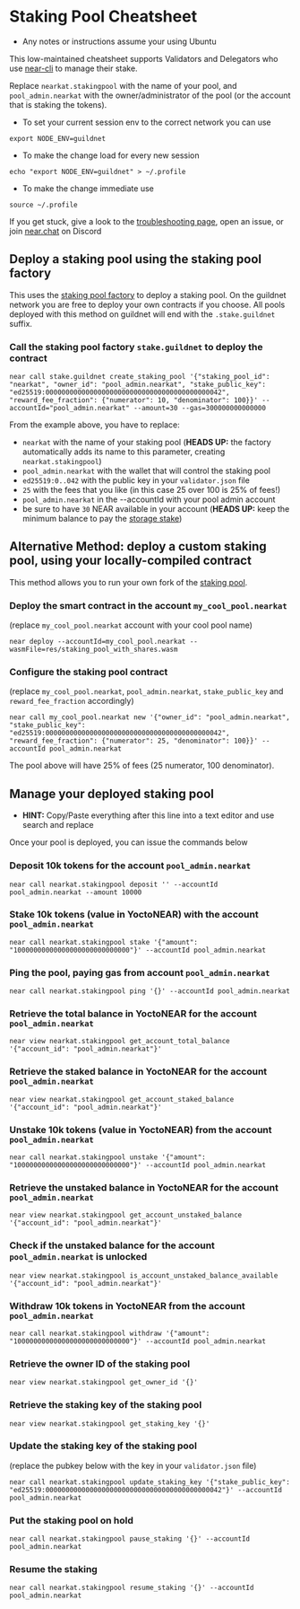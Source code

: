 # Staking Pool Cheatsheet

- Any notes or instructions assume your using Ubuntu

This low-maintained cheatsheet supports Validators and Delegators who use [near-cli](https://github.com/near/near-cli) to manage their stake.

Replace `nearkat.stakingpool` with the name of your pool, and `pool_admin.nearkat` with the owner/administrator of the pool (or the account that is staking the tokens).

- To set your current session env to the correct network you can use
```
export NODE_ENV=guildnet 
```

- To make the change load for every new session
```
echo "export NODE_ENV=guildnet" > ~/.profile 
```

- To make the change immediate use
```
source ~/.profile
```

If you get stuck, give a look to the [troubleshooting page](https://github.com/nearprotocol/stakewars/blob/master/troubleshooting.md), open an issue, or join [near.chat](https://near.chat) on Discord



## Deploy a staking pool using the staking pool factory
This uses the [staking pool factory](https://github.com/near/core-contracts/tree/master/staking-pool-factory) to deploy a staking pool. On the guildnet network you are free to deploy your own contracts if you choose. All pools deployed with this method on guildnet will end with the `.stake.guildnet` suffix.

### Call the staking pool factory `stake.guildnet` to deploy the contract
```
near call stake.guildnet create_staking_pool '{"staking_pool_id": "nearkat", "owner_id": "pool_admin.nearkat", "stake_public_key": "ed25519:00000000000000000000000000000000000000000042", "reward_fee_fraction": {"numerator": 10, "denominator": 100}}' --accountId="pool_admin.nearkat" --amount=30 --gas=300000000000000
```
From the example above, you have to replace:
- `nearkat` with the name of your staking pool (**HEADS UP:** the factory automatically adds its name to this parameter, creating `nearkat.stakingpool`)
- `pool_admin.nearkat` with the wallet that will control the staking pool
- `ed25519:0..042` with the public key in your `validator.json` file
- `25` with the fees that you like (in this case 25 over 100 is 25% of fees!)
- `pool_admin.nearkat` in the --accountId with your pool admin account
- be sure to have `30` NEAR available in your account (**HEADS UP:** keep the minimum balance to pay the [storage stake](https://near.org/papers/the-official-near-white-paper/#economics))

## Alternative Method: deploy a custom staking pool, using your locally-compiled contract
This method allows you to run your own fork of the [staking pool](https://github.com/near/core-contracts/tree/master/staking-pool).

### Deploy the smart contract in the account `my_cool_pool.nearkat`
(replace `my_cool_pool.nearkat` account with your cool pool name)
```
near deploy --accountId=my_cool_pool.nearkat --wasmFile=res/staking_pool_with_shares.wasm
```

### Configure the staking pool contract
(replace `my_cool_pool.nearkat`, `pool_admin.nearkat`, `stake_public_key` and `reward_fee_fraction` accordingly)
```
near call my_cool_pool.nearkat new '{"owner_id": "pool_admin.nearkat", "stake_public_key": "ed25519:00000000000000000000000000000000000000000042", "reward_fee_fraction": {"numerator": 25, "denominator": 100}}' --accountId pool_admin.nearkat
```
The pool above will have 25% of fees (25 numerator, 100 denominator).


## Manage your deployed staking pool

- **HINT:** Copy/Paste everything after this line into a text editor and use search and replace


Once your pool is deployed, you can issue the commands below

### Deposit 10k tokens for the account `pool_admin.nearkat`
```
near call nearkat.stakingpool deposit '' --accountId pool_admin.nearkat --amount 10000
```

### Stake 10k tokens (value in YoctoNEAR) with the account `pool_admin.nearkat`
```
near call nearkat.stakingpool stake '{"amount": "10000000000000000000000000000"}' --accountId pool_admin.nearkat
```

### Ping the pool, paying gas from account `pool_admin.nearkat`
```
near call nearkat.stakingpool ping '{}' --accountId pool_admin.nearkat
```

### Retrieve the total balance in YoctoNEAR for the account `pool_admin.nearkat`
```
near view nearkat.stakingpool get_account_total_balance '{"account_id": "pool_admin.nearkat"}'
```

### Retrieve the staked balance in YoctoNEAR for the account `pool_admin.nearkat`
```
near view nearkat.stakingpool get_account_staked_balance '{"account_id": "pool_admin.nearkat"}'
```

### Unstake 10k tokens (value in YoctoNEAR) from the account `pool_admin.nearkat`
```
near call nearkat.stakingpool unstake '{"amount": "10000000000000000000000000000"}' --accountId pool_admin.nearkat
```

### Retrieve the unstaked balance in YoctoNEAR for the account `pool_admin.nearkat`
```
near view nearkat.stakingpool get_account_unstaked_balance '{"account_id": "pool_admin.nearkat"}'
```

### Check if the unstaked balance for the account `pool_admin.nearkat` is unlocked
```
near view nearkat.stakingpool is_account_unstaked_balance_available '{"account_id": "pool_admin.nearkat"}'
```

### Withdraw 10k tokens in YoctoNEAR from the account `pool_admin.nearkat`
```
near call nearkat.stakingpool withdraw '{"amount": "10000000000000000000000000000"}' --accountId pool_admin.nearkat
```

### Retrieve the owner ID of the staking pool
```
near view nearkat.stakingpool get_owner_id '{}'
```

### Retrieve the staking key of the staking pool
```
near view nearkat.stakingpool get_staking_key '{}'
```

### Update the staking key of the staking pool
(replace the pubkey below with the key in your `validator.json` file)
```
near call nearkat.stakingpool update_staking_key '{"stake_public_key": "ed25519:00000000000000000000000000000000000000000042"}' --accountId pool_admin.nearkat
```

### Put the staking pool on hold
```
near call nearkat.stakingpool pause_staking '{}' --accountId pool_admin.nearkat
```

### Resume the staking
```
near call nearkat.stakingpool resume_staking '{}' --accountId pool_admin.nearkat
```
